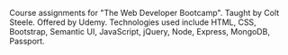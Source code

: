 Course assignments for "The Web Developer Bootcamp".  Taught by Colt Steele.  Offered by Udemy.  Technologies used include HTML, CSS, 
Bootstrap, Semantic UI, JavaScript, jQuery, Node, Express, MongoDB, Passport.
